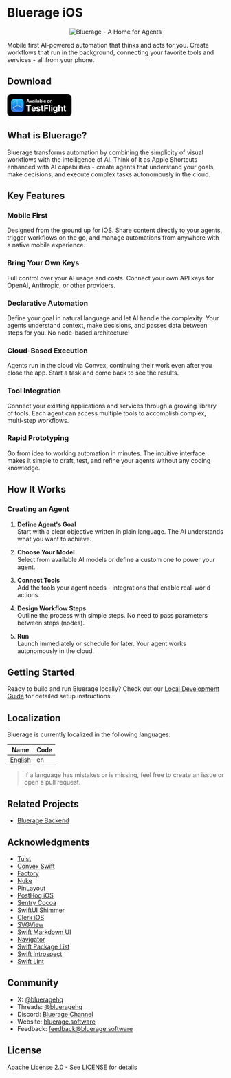 # Bluerage iOS

<p align="center">
  <img src="docs/images/сover.jpg" alt="Bluerage - A Home for Agents"/>
</p>

Mobile first AI-powered automation that thinks and acts for you. Create
workflows that run in the background, connecting your favorite tools and
services - all from your phone.

## Download

<a href="https://testflight.apple.com/join/A733K2pz">
  <img src="docs/images/testflight.png" alt="Download on TestFlight" width="150" />
</a>

## What is Bluerage?

Bluerage transforms automation by combining the simplicity of visual workflows
with the intelligence of AI. Think of it as Apple Shortcuts enhanced with AI
capabilities - create agents that understand your goals, make decisions, and
execute complex tasks autonomously in the cloud.

## Key Features

### Mobile First

Designed from the ground up for iOS. Share content directly to your agents,
trigger workflows on the go, and manage automations from anywhere with a native
mobile experience.

### Bring Your Own Keys

Full control over your AI usage and costs. Connect your own API keys for OpenAI,
Anthropic, or other providers.

### Declarative Automation

Define your goal in natural language and let AI handle the complexity. Your
agents understand context, make decisions, and passes data between steps for
you. No node-based architecture!

### Cloud-Based Execution

Agents run in the cloud via Convex, continuing their work even after you close
the app. Start a task and come back to see the results.

### Tool Integration

Connect your existing applications and services through a growing library of
tools. Each agent can access multiple tools to accomplish complex, multi-step
workflows.

### Rapid Prototyping

Go from idea to working automation in minutes. The intuitive interface makes it
simple to draft, test, and refine your agents without any coding knowledge.

## How It Works

### Creating an Agent

1. **Define Agent's Goal**\
   Start with a clear objective written in plain language. The AI understands
   what you want to achieve.

2. **Choose Your Model**\
   Select from available AI models or define a custom one to power your agent.

3. **Connect Tools**\
   Add the tools your agent needs - integrations that enable real-world actions.

4. **Design Workflow Steps**\
   Outline the process with simple steps. No need to pass parameters between
   steps (nodes).

5. **Run**\
   Launch immediately or schedule for later. Your agent works autonomously in
   the cloud.

## Getting Started

Ready to build and run Bluerage locally? Check out our [Local Development Guide](docs/local-development.md) for detailed setup instructions.

## Localization

Bluerage is currently localized in the following languages:

| Name                                    | Code |
| --------------------------------------- | ---- |
| [English](Bluerage/Resources/en.lproj/) | en   |

> If a language has mistakes or is missing, feel free to create an issue or open
> a pull request.

## Related Projects

- [Bluerage Backend](https://github.com/blueragesoftware/backend)

## Acknowledgments

- [Tuist](https://github.com/tuist/tuist)
- [Convex Swift](https://github.com/blueragesoftware/convex-swift)
- [Factory](https://github.com/hmlongco/Factory)
- [Nuke](https://github.com/kean/Nuke)
- [PinLayout](https://github.com/layoutBox/PinLayout)
- [PostHog iOS](https://github.com/PostHog/posthog-ios)
- [Sentry Cocoa](https://github.com/getsentry/sentry-cocoa)
- [SwiftUI Shimmer](https://github.com/markiv/SwiftUI-Shimmer)
- [Clerk iOS](https://github.com/blueragesoftware/clerk-ios)
- [SVGView](https://github.com/exyte/SVGView)
- [Swift Markdown UI](https://github.com/gonzalezreal/swift-markdown-ui)
- [Navigator](https://github.com/hmlongco/Navigator)
- [Swift Package List](https://github.com/FelixHerrmann/swift-package-list)
- [Swift Introspect](https://github.com/siteline/swiftui-introspect)
- [Swift Lint](https://github.com/realm/SwiftLint)

## Community

- X: [@blueragehq](https://x.com/blueragehq)
- Threads: [@blueragehq](https://threads.com/blueragehq)
- Discord: [Bluerage Channel](https://discord.gg/sCutZ3zd)
- Website: [bluerage.software](https://bluerage.software)
- Feedback: [feedback@bluerage.software](mailto:feedback@bluerage.software)

## License

Apache License 2.0 - See [LICENSE](LICENSE) for details
